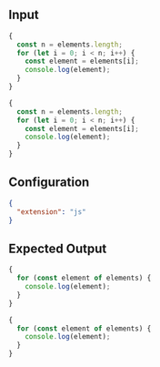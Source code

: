 
## Input
```javascript input
{
  const n = elements.length;
  for (let i = 0; i < n; i++) {
    const element = elements[i];
    console.log(element);
  }
}

{
  const n = elements.length;
  for (let i = 0; i < n; i++) {
    const element = elements[i];
    console.log(element);
  }
}
```

## Configuration
```json configuration
{
  "extension": "js"
}
```

## Expected Output
```javascript expected output
{
  for (const element of elements) {
    console.log(element);
  }
}

{
  for (const element of elements) {
    console.log(element);
  }
}
```
